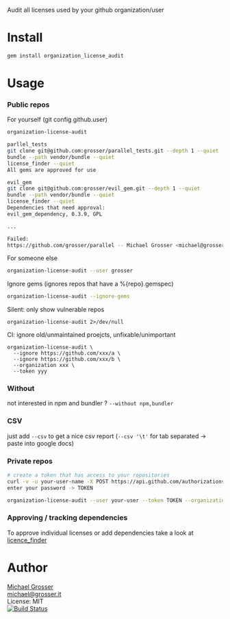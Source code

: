 Audit all licenses used by your github organization/user

Install
=======

```Bash
gem install organization_license_audit
```

Usage
=====

### Public repos
For yourself (git config github.user)
```Bash
organization-license-audit

parllel_tests
git clone git@github.com:grosser/parallel_tests.git --depth 1 --quiet
bundle --path vendor/bundle --quiet
license_finder --quiet
All gems are approved for use

evil_gem
git clone git@github.com:grosser/evil_gem.git --depth 1 --quiet
bundle --path vendor/bundle --quiet
license_finder --quiet
Dependencies that need approval:
evil_gem_dependency, 0.3.9, GPL

...

Failed:
https://github.com/grosser/parallel -- Michael Grosser <michael@grosser.it>
```

For someone else
```Bash
organization-license-audit --user grosser
```

Ignore gems (ignores repos that have a %{repo}.gemspec)
```Bash
organization-license-audit --ignore-gems
```

Silent:  only show vulnerable repos
```
organization-license-audit 2>/dev/null
```

CI: ignore old/unmaintained proejcts, unfixable/unimportant
```
organization-license-audit \
  --ignore https://github.com/xxx/a \
  --ignore https://github.com/xxx/b \
  --organization xxx \
  --token yyy
```

### Without
not interested in npm and bundler ?
`--without npm,bundler`

### CSV
just add `--csv` to get a nice csv report (`--csv '\t'` for tab separated -> paste into google docs)

### Private repos

```Bash
# create a token that has access to your repositories
curl -v -u your-user-name -X POST https://api.github.com/authorizations --data '{"scopes":["repo"]}'
enter your password -> TOKEN

organization-license-audit --user your-user --token TOKEN --organization your-organization
```

### Approving / tracking dependencies

To approve individual licenses or add dependencies take a look at [licence_finder](https://github.com/pivotal/LicenseFinder)

Author
======
[Michael Grosser](http://grosser.it)<br/>
michael@grosser.it<br/>
License: MIT<br/>
[![Build Status](https://travis-ci.org/grosser/organization_license_audit.png)](https://travis-ci.org/grosser/organization_license_audit)
